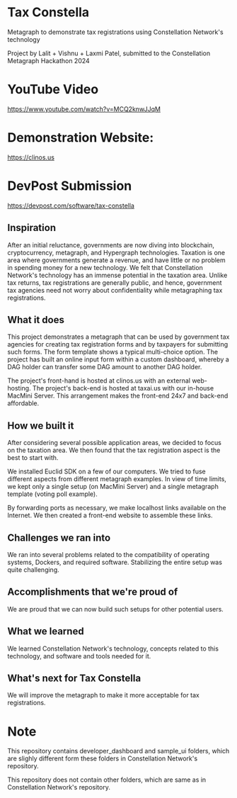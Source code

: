 # Tax Constella

Metagraph to demonstrate tax registrations using Constellation Network's technology

Project by Lalit + Vishnu + Laxmi Patel, submitted to the Constellation Metagraph Hackathon 2024

# YouTube Video

https://www.youtube.com/watch?v=MCQ2knwJJqM

# Demonstration Website:

https://clinos.us

# DevPost Submission

https://devpost.com/software/tax-constella

## Inspiration

After an initial reluctance, governments are now diving into blockchain, cryptocurrency, metagraph, and Hypergraph technologies. Taxation is one area where governments generate a revenue, and have little or no problem in spending money for a new technology. We felt that Constellation Network's technology has an immense potential in the taxation area. Unlike tax returns, tax registrations are generally public, and hence, government tax agencies need not worry about confidentiality while metagraphing tax registrations.  

## What it does

This project demonstrates a metagraph that can be used by government tax agencies for creating tax registration forms and by taxpayers for submitting such forms. The form template shows a typical multi-choice option. The project has built an online input form within a custom dashboard, whereby a DAG holder can transfer some DAG amount to another DAG holder.

The project's front-hand is hosted at clinos.us with an external web-hosting. The project's back-end is hosted at taxai.us with our in-house MacMini Server. This arrangement makes the front-end 24x7 and back-end affordable. 

## How we built it

After considering several possible application areas, we decided to focus on the taxation area. We then found that the tax registration aspect is the best to start with.

We installed Euclid SDK on a few of our computers. We tried to fuse different aspects from different metagraph examples. In view of time limits, we kept only a single setup (on MacMini Server) and a single metagraph template (voting poll example).

By forwarding ports as necessary, we make localhost links available on the Internet.  We then created a front-end website to assemble these links.  

## Challenges we ran into

We ran into several problems related to the compatibility of operating systems, Dockers, and required software. Stabilizing the entire setup was quite challenging.

## Accomplishments that we're proud of

We are proud that we can now build such setups for other potential users.

## What we learned

We learned Constellation Network's technology, concepts related to this technology, and software and tools needed for it.

## What's next for Tax Constella

We will improve the metagraph to make it more acceptable for tax registrations.

# Note

This repository contains developer_dashboard and sample_ui folders, which are slighly different form these folders in Constellation Network's repository.

This repository does not contain other folders, which are same as in Constellation Network's repository.
